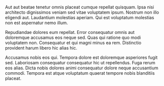 Aut aut beatae tenetur omnis placeat cumque repellat quisquam. Ipsa nisi architecto dignissimos veniam sed vitae voluptatem ipsum. Nostrum non illo eligendi aut. Laudantium molestias aperiam. Qui est voluptatum molestias non est aspernatur nemo illum.
 Repudiandae dolores eum repellat. Error consequatur omnis aut doloremque accusamus eos neque sed. Quas qui ratione quo modi voluptatem non. Consequatur et qui magni minus ea rem. Distinctio provident harum libero hic alias hic.
 Accusamus nobis eos qui. Tempora dolore est doloremque asperiores fugit sed. Laboriosam consequatur consequatur hic ut repellendus. Fuga rerum eos alias. Dicta nobis dolores animi consequatur dolore neque accusantium commodi. Tempora est atque voluptatum quaerat tempore nobis blanditiis placeat.